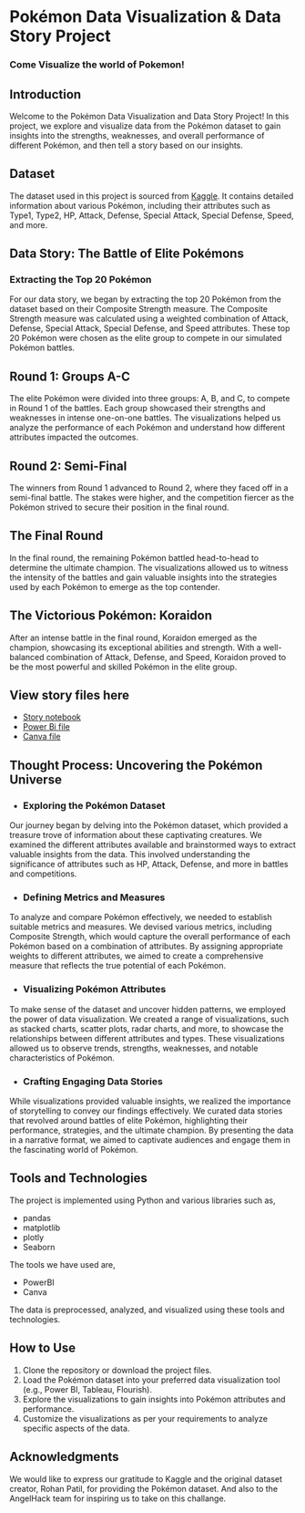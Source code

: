 # Pokémon Data Visualization & Data Story Project
### Come Visualize the world of Pokemon!

## Introduction
Welcome to the Pokémon Data Visualization and Data Story Project! In this project, we explore and visualize data from the Pokémon dataset to gain insights into the strengths, weaknesses, and overall performance of different Pokémon, and then tell a story based on our insights.

## Dataset
The dataset used in this project is sourced from [Kaggle](https://www.kaggle.com/datasets/rohanpatil63/pokemon-dataset). It contains detailed information about various Pokémon, including their attributes such as Type1, Type2, HP, Attack, Defense, Special Attack, Special Defense, Speed, and more.

## Data Story: The Battle of Elite Pokémons
### Extracting the Top 20 Pokémon
For our data story, we began by extracting the top 20 Pokémon from the dataset based on their Composite Strength measure. The Composite Strength measure was calculated using a weighted combination of Attack, Defense, Special Attack, Special Defense, and Speed attributes. These top 20 Pokémon were chosen as the elite group to compete in our simulated Pokémon battles.

## Round 1: Groups A-C
The elite Pokémon were divided into three groups: A, B, and C, to compete in Round 1 of the battles. Each group showcased their strengths and weaknesses in intense one-on-one battles. The visualizations helped us analyze the performance of each Pokémon and understand how different attributes impacted the outcomes.

## Round 2: Semi-Final
The winners from Round 1 advanced to Round 2, where they faced off in a semi-final battle. The stakes were higher, and the competition fiercer as the Pokémon strived to secure their position in the final round.

## The Final Round
In the final round, the remaining Pokémon battled head-to-head to determine the ultimate champion. The visualizations allowed us to witness the intensity of the battles and gain valuable insights into the strategies used by each Pokémon to emerge as the top contender.

## The Victorious Pokémon: Koraidon
After an intense battle in the final round, Koraidon emerged as the champion, showcasing its exceptional abilities and strength. With a well-balanced combination of Attack, Defense, and Speed, Koraidon proved to be the most powerful and skilled Pokémon in the elite group.

## View story files here
-  [Story notebook](https://colab.research.google.com/drive/1lMN3Nc2oIrUX2m_gumOTtxQl-DZBjZnu?usp=sharing#scrollTo=38kqWokuu3CL)
-  [Power Bi file](https://app.powerbi.com/view?r=eyJrIjoiMmYyMjdmNTAtYjFjNi00MjJiLTkwNzAtY2U0NWM5ODI2YzM0IiwidCI6ImRmODY3OWNkLWE4MGUtNDVkOC05OWFjLWM4M2VkN2ZmOTVhMCJ9&pageName=ReportSection)
-  [Canva file]()

## Thought Process: Uncovering the Pokémon Universe
- ### Exploring the Pokémon Dataset
Our journey began by delving into the Pokémon dataset, which provided a treasure trove of information about these captivating creatures. We examined the different attributes available and brainstormed ways to extract valuable insights from the data. This involved understanding the significance of attributes such as HP, Attack, Defense, and more in battles and competitions.

- ### Defining Metrics and Measures
To analyze and compare Pokémon effectively, we needed to establish suitable metrics and measures. We devised various metrics, including Composite Strength, which would capture the overall performance of each Pokémon based on a combination of attributes. By assigning appropriate weights to different attributes, we aimed to create a comprehensive measure that reflects the true potential of each Pokémon.

- ### Visualizing Pokémon Attributes
To make sense of the dataset and uncover hidden patterns, we employed the power of data visualization. We created a range of visualizations, such as stacked charts, scatter plots, radar charts, and more, to showcase the relationships between different attributes and types. These visualizations allowed us to observe trends, strengths, weaknesses, and notable characteristics of Pokémon.

- ### Crafting Engaging Data Stories
While visualizations provided valuable insights, we realized the importance of storytelling to convey our findings effectively. We curated data stories that revolved around battles of elite Pokémon, highlighting their performance, strategies, and the ultimate champion. By presenting the data in a narrative format, we aimed to captivate audiences and engage them in the fascinating world of Pokémon.

## Tools and Technologies

The project is implemented using Python and various libraries such as,

 - pandas 
 - matplotlib
 - plotly
 - Seaborn
 
The tools we have used are,

 - PowerBI
 - Canva
 
 The data is preprocessed, analyzed, and visualized using these tools and technologies.

## How to Use
1. Clone the repository or download the project files.
2. Load the Pokémon dataset into your preferred data visualization tool (e.g., Power BI, Tableau, Flourish).
3. Explore the visualizations to gain insights into Pokémon attributes and performance.
4. Customize the visualizations as per your requirements to analyze specific aspects of the data.

## Acknowledgments
We would like to express our gratitude to Kaggle and the original dataset creator, Rohan Patil, for providing the Pokémon dataset. And also to the AngelHack team for inspiring us to take on this challange.
